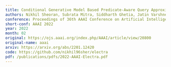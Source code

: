 ```yaml
---
title: Conditional Generative Model Based Predicate-Aware Query Approximation
authors: Nikhil Sheoran, Subrata Mitra, Siddharth Ghetia, Jatin Varshney, Vibhor Porwal, Tung Mai, Anup Rao, Vikas Maddukuri
conference: Proceedings of 36th AAAI Conference on Artificial Intelligence
short-conf: AAAI 2022
year: 2022
month: 02
original: https://ojs.aaai.org/index.php/AAAI/article/view/20800
original-name: aaai
arxiv: https://arxiv.org/abs/2201.12420
code: https://github.com/nikhil96sher/electra
pdf: /publications/pdfs/2022-AAAI-Electra.pdf
---
```


